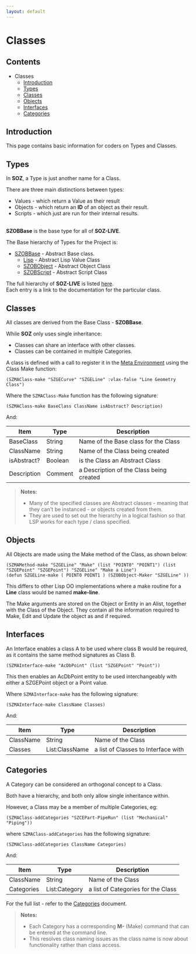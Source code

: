 ```yaml
---
layout: default
---
```


# Classes

## Contents

- Classes
  - [Introduction](#introduction)
  - [Types](#types)  
  - [Classes](#classes)
  - [Objects](#objects)
  - [Interfaces](#interfaces)
  - [Categories](#categories)


## Introduction

This page contains basic information for coders on Types and Classes.  


## Types

In **SOZ**, a Type is just another name for a Class.  

There are three main distinctions between types:

- Values - which return a Value as their result
- Objects - which return an **ID** of an object as their result.
- Scripts - which just are run for their internal results.

<br>**SZOBBase** is the base type for all of **SOZ-LIVE**.  

The Base hierarchy of Types for the Project is:

- [SZOBBase](/classes/SZOBBase.html) - Abstract Base class.
  - [Lisp](/classes/Lisp.html) - Abstract Lisp Value Class
  - [SZOBObject](/classes/SZOBObject.html) - Abstract Object Class
  - [SZOBScript](/classes/SZOBScript.html) - Abstract Script Class

The full hierarchy of **SOZ-LIVE** is listed [here](/repos/soz-live.html).  
Each entry is a link to the documentation for the particular class.  


## Classes

All classes are derived from the Base Class - **SZOBBase**.

While **SOZ** only uses single inheritance:

- Classes can share an interface with other classes.
- Classes can be contained in multiple Categories.



A class is defined with a call to register it in the [Meta Environment](#the-meta-environment) using the Class Make function:

```common-lisp
(SZMAClass-make "SZGECurve" "SZGELine" :vlax-false "Line Geometry Class")
```

Where the `SZMAClass-Make` function has the following signature:

`(SZMAClass-make BaseClass ClassName isAbstract? Description)`

And:

| Item | Type | Description |
| --------- | --------- | --------- |
| BaseClass | String | Name of the Base class for the Class |
| ClassName | String | Name of the Class being created |
| isAbstract? | Boolean | is the Class an Abstract Class |
| Description | Comment | a Description of the Class being created |

> **Notes:**<br>
> - Many of the specified classes are Abstract classes - meaning that they can't be instanced - or objects created from them.  
> - They are used to set out the hierarchy in a logical fashion so that LSP works for each type / class specified.


## Objects

All Objects are made using the Make method of the Class, as shown below:

```common-lisp
(SZMAMethod-make "SZGELine" "Make" (list "POINT0" "POINT1") (list "SZGEPoint" "SZGEPoint") "SZGELine" "Make a Line")
(defun SZGELine-make ( POINT0 POINT1 ) (SZOBObject-Maker "SZGELine" )) 
```

This differs to other Lisp OO implementations where a make routine for a **Line** class would be named **make-line**.

The Make arguments are stored on the Object or Entity in an Alist, together with the Class of the Object.
They contain all the information required to Make, Edit and Update the object as and if required.



## Interfaces

An Interface enables a class A to be used where class B would be required, as it contains the same method signatures as Class B.

```common-lisp
(SZMAInterface-make "AcDbPoint" (list "SZGEPoint" "Point"))
```

This then enables an AcDbPoint entity to be used interchangeably with either a SZGEPoint object or a Point value.  


Where `SZMAInterface-make` has the following signature:

`(SZMAInterface-make ClassName Classes)`

And:

| Item | Type | Description |
| --------- | --------- | --------- |
| ClassName | String | Name of the Class |
| Classes | List:ClassName | a list of Classes to Interface with |



## Categories

A Category can be considered an orthogonal concept to a Class.

Both have a hierarchy, and both only allow single inheritance within.

However, a Class may be a member of multiple Categories, eg:

```common-lisp
(SZMAClass-addCategories "SZCEPart-PipeRun" (list "Mechanical" "Piping"))
```

where `SZMAClass-addCategories` has the following signature:

`(SZMAClass-addCategories ClassName Categories)`

And:

| Item | Type | Description |
| --------- | --------- | --------- |
| ClassName | String | Name of the Class |
| Categories | List:Category | a list of Categories for the Class |

For the full list - refer to the [Categories](/docs/categories.html) document.


> **Notes:**<br>
> - Each Category has a corresponding **M-** (Make) command that can be entered at the command line.
> - This resolves class naming issues as the class name is now about functionality rather than class access.

